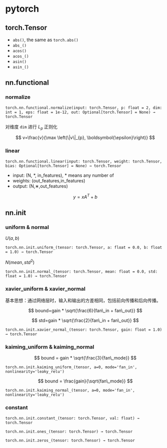 # pytorch

## torch.Tensor

* `abs()`, the same as `torch.abs()`
* `abs_()`
* `acos()`
* `acos_()`
* `asin()`
* `asin_()`

## nn.functional

### normalize

`torch.nn.functional.normalize(input: torch.Tensor, p: float = 2, dim: int = 1, eps: float = 1e-12, out: Optional[torch.Tensor] = None) → torch.Tensor`

对维度 `dim` 进行 $L_p$ 正则化

$$
v=\frac{v}{\max \left(\|v\|_{p}, \boldsymbol{\epsilon}\right)}
$$

### linear

`torch.nn.functional.linear(input: torch.Tensor, weight: torch.Tensor, bias: Optional[torch.Tensor] = None) → torch.Tensor`

* input: (N, *, in_features), * means any number of
* weights: (out_features,in_features)
* output: (N,∗,out_features)

$$
y=x A^{T}+b
$$

## nn.init

### uniform & normal

$U(a,b)$

`torch.nn.init.uniform_(tensor: torch.Tensor, a: float = 0.0, b: float = 1.0) → torch.Tensor`

$N(mean,std^2)$

`torch.nn.init.normal_(tensor: torch.Tensor, mean: float = 0.0, std: float = 1.0) → torch.Tensor`

### xavier_uniform & xavier_normal

基本思想：通过网络层时，输入和输出的方差相同，包括前向传播和后向传播。

$$
bound=gain * \sqrt{\frac{6}{fan\_in + fan\_out}}
$$

$$
std=gain * \sqrt{\frac{2}{fan\_in + fan\_out}}
$$

`torch.nn.init.xavier_normal_(tensor: torch.Tensor, gain: float = 1.0) → torch.Tensor`

### kaiming_uniform & kaiming_normal

$$
bound = gain * \sqrt{\frac{3}{fan\_mode}}
$$

`torch.nn.init.kaiming_uniform_(tensor, a=0, mode='fan_in', nonlinearity='leaky_relu')`

$$
bound = \frac{gain}{\sqrt{fan\_mode}}
$$

`torch.nn.init.kaiming_normal_(tensor, a=0, mode='fan_in', nonlinearity='leaky_relu')`

### constant

`torch.nn.init.constant_(tensor: torch.Tensor, val: float) → torch.Tensor`

`torch.nn.init.ones_(tensor: torch.Tensor) → torch.Tensor`

`torch.nn.init.zeros_(tensor: torch.Tensor) → torch.Tensor`